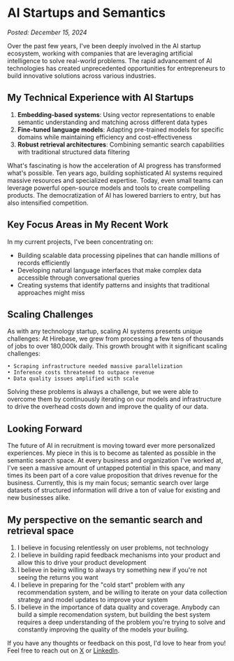# AI Startups and Semantics

*Posted: December 15, 2024*

Over the past few years, I've been deeply involved in the AI startup ecosystem, working with companies that are leveraging artificial intelligence to solve real-world problems. The rapid advancement of AI technologies has created unprecedented opportunities for entrepreneurs to build innovative solutions across various industries.

## My Technical Experience with AI Startups

1. **Embedding-based systems**: Using vector representations to enable semantic understanding and matching across different data types
2. **Fine-tuned language models**: Adapting pre-trained models for specific domains while maintaining efficiency and cost-effectiveness
3. **Robust retrieval architectures**: Combining semantic search capabilities with traditional structured data filtering

What's fascinating is how the acceleration of AI progress has transformed what's possible. Ten years ago, building sophisticated AI systems required massive resources and specialized expertise. Today, even small teams can leverage powerful open-source models and tools to create compelling products. The democratization of AI has lowered barriers to entry, but has also intensified competition.

## Key Focus Areas in My Recent Work

In my current projects, I've been concentrating on:

- Building scalable data processing pipelines that can handle millions of records efficiently
- Developing natural language interfaces that make complex data accessible through conversational queries
- Creating systems that identify patterns and insights that traditional approaches might miss

## Scaling Challenges

As with any technology startup, scaling AI systems presents unique challenges:
At Hirebase, we grew from processing a few tens of thousands of jobs to over 180,000k daily. This growth brought with it significant scaling challenges:

```
• Scraping infrastructure needed massive parallelization
• Inference costs threatened to outpace revenue
• Data quality issues amplified with scale
```

Solving these problems is always a challenge, but we were able to overcome them by continuously iterating on our models and infrastructure to drive the overhead costs down and improve the quality of our data.

## Looking Forward

The future of AI in recruitment is moving toward ever more personalized experiences. My piece in this is to become as talented as possible in the semantic search space. At every business and organization I've worked at, I've seen a massive amount of untapped potential in this space, and many times its been part of a core value proposition that drives revenue for the business. Currently, this is my main focus; semantic search over large datasets of structured information will drive a ton of value for existing and new businesses alike.

## My perspective on the semantic search and retrieval space

1. I believe in focusing relentlessly on user problems, not technology
2. I believe in building rapid feedback mechanisms into your product and allow this to drive your product development
3. I believe in being willing to always try something new if you're not seeing the returns you want
4. I believe in preparing for the "cold start" problem with any recommendation system, and be willing to iterate on your data collection strategy and model updates to improve your system
5. I believe in the importance of data quality and coverage. Anybody can build a simple recomendation system, but building the best system requires a deep understanding of the problem you're trying to solve and constantly improving the quality of the models your builing.


If you have any thoughts or feedback on this post, I'd love to hear from you! Feel free to reach out on [X](https://x.com/jonathanzkoch) or [LinkedIn](https://www.linkedin.com/in/jonathanzkoch/).